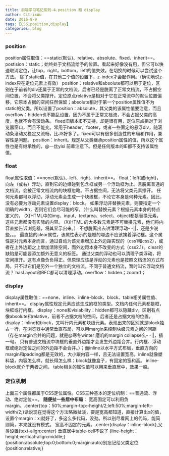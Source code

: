 ```yaml
---
title: 前端学习笔记系列-4.position 和 display
author: CitrixWu
date: 2016-8-9
tags: [CSS,position,display]
categories: blog
---
```


### position
position属性取值：==static(默认)、relative、absolute、fixed、inherit==。
postision：static；始终处于文档流给予的位置。看起来好像没有用，但它可以快速取消定位，让top，right，bottom，left的值失效。在切换的时候可以尝试这个方法。
除了static值，在其他三个值的设置下，z-index才会起作用。（确切地说z-index只在定位元素上有效）
position：relative和absolute都可以用于定位，区别在于前者的div还属于正常的文档流，后者已经是脱离了正常文档流，不占据空间位置，不会将父类撑开。定位原点relative是相对于它在正常流中的默认位置偏移，它原本占据的空间任然保留；absolute相对于第一个position属性值不为static的父类。所以设置了position：absolute，其父类的该属性值要注意，而且overflow：hidden也不能乱设置，因为不属于正常文档流，不会占据父类的高度，也就不会有滚动条。
fixed旧版本IE不支持，却是很有用，定位原点相对于浏览器窗口，而且不能变。常用于header，footer，或者一些固定的悬浮div，随滚动条滚动又稳定又流畅，比JS好多了。fixed可以有很多创造性的布局和作用，兼容性是问题。
position：inherit。规定从父类继承position属性的值，所以这个属性也是有继承性的，@一丝yisi 前辈注意下。但是任何版本的IE都不支持该属性值。

### float
float属性取值：==none(默认)、left、right、inherit==。
float：left(或right)，向左（或右）浮动，直到它的边缘碰到包含框或另一个浮动框为止。且脱离普通的文档流，会被正常文档流内的块框忽略。不占据空间，无法将父类元素撑开。
任何元素都可以浮动，浮动元素会生成一个块级框，不论它本身是何种元素。因此，没有必要为浮动元素设置display：block。
如果浮动非替换元素，则要指定一个明确的width，否则它们会尽可能的窄。（什么叫替换元素？根据元素本身的特点定义的， (X)HTML中的img、input、textarea、select、object都是替换元素，这些元素都没有实际的内容。 (X)HTML 的大多数元素是不可替换元素，他们将内容直接告诉浏览器，将其显示出来。）
    不想脱离出去讲清理浮动- -||，还是少说些。。。
最直接的clear属性，该属性表示的是框的哪边不应该挨着浮动框。这个属性是对元素本身而言，通过自动为该元素增加上外边距实现的（css1和css2），或者在上外边距之上增加清除空间，而外边距本身不改变的方式（css2.1）。clear的缺陷是可能要添加额外无意义的标签。
通过父类的浮动也可以清理子类浮动，将空间撑开。这有点像负负得正。但原理应该是浮动的元素也是按照文档流的方式布局，只不过它们是另外一个独立的文档流，不同于普通文档流，暂时叫它浮动文档流？
hasLayout和BFC都可以清理浮动。overflow：hidden；zoom:1；

### display
display属性取值：==none、inline、inline-block、block、table相关属性值、inherit==。
display属性规定元素应该生成的框的类型。文档内任何元素都是框，块框或行内框。
display：none和visiability：hidden都可以隐藏div，区别有点像absolute和relative，前者不占据文档的空间，后者还是占据文档的位置。
display：inline和block，又叫行内元素和块级元素。表现出来的区别就是block独占一行，在浏览器中通常垂直布局，可以用margin来控制块级元素之间的间距（存在margin合并的问题，就是@寒冬winter 磨叽的margin collapse么- -||，插一句， 只有普通文档流中块框的垂直外边距才会发生外边距合并。行内框、浮动框或绝对定位之间的外边距不会合并。）；而inline以水平方式布局，垂直方向的margin和padding都是无效的，大小跟内容一样，且无法设置宽高。inline就像塑料袋，内容怎么样，就长得怎么样；block就像盒子，有固定的宽和高。
inline-block就介于两者之间。
table相关的属性值可以用来垂直居中，效果一般。

### 定位机制
上面三个属性都属于CSS定位属性。CSS三种基本的定位机制：==普通流、浮动、绝对定位==。
**随便扯一些居中布局**：
宽高固定可以利用负margin。.center{top：50%;margin-top:-height/2;left:50%;margin-left:-width/2;}话说现在觉得这个方法略微扯淡，要是宽高都知道，直接计算出x的值，设置个margin：x;就好了，多这么多代码，没劲。所以别尽看网上的代码，能简则简，本来就没有模式。
宽高不固定的元素。.center{display：inline-block},父类设置{text-align:center}
垂直居中table-cell不说了
{line-height：height;vertical-align:middle;}
{position:absolute;top:0;bottom:0;margin:auto}别忘记给父类定位{position:relative;}